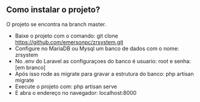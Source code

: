 ## Como instalar o projeto?

O projeto se encontra na branch master.

- Baixe o projeto com o comando: git clone https://github.com/emersonpc/zrsystem.git
- Configure no MariaDB ou Mysql um banco de dados com o nome: zrsystem
- No .env do Laravel as configuraçoes do banco é usuario: root e senha: [em branco]
- Após isso rode as migrate para gravar a estrutura do banco: php artisan migrate
- Execute o projeto com: php artisan serve
- E abra o endereço no navegador: localhost:8000
